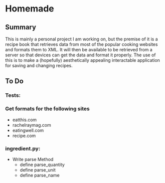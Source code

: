 # Homemade
## Summary
This is mainly a personal project I am working on, but the premise of it is a
recipe book that retrieves data from most of the popular cooking websites and
formats them to XML. It will then be available to be retrieved from a server so that
devices can get the data and format it properly. The use of this is to make
a (hopefully) aesthetically appealing interactable application for saving and
changing recipes.

## To Do
### Tests:

### Get formats for the following sites
* eatthis.com
* rachelraymag.com
* eatingwell.com
* recipe.com

### ingredient.py:
* Write parse Method
  * define parse_quantity
  * define parse_unit
  * define parse_name
